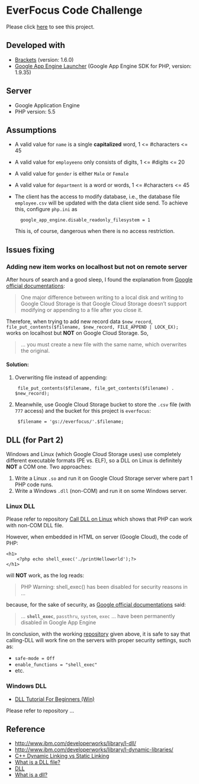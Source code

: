 # EverFocus Code Challenge

Please click [here](http://everfocuscodechallenge.appspot.com/) to see this project. 

## Developed with
- [Brackets](https://github.com/adobe/brackets/) (version: 1.6.0)
- [Google App Engine Launcher](https://cloud.google.com/appengine/downloads#Google_App_Engine_SDK_for_PHP) (Google App Engine SDK for PHP, version: 1.9.35)


## Server
- Google Application Engine
- PHP version: 5.5

## Assumptions
- A valid value for `name` is a single **capitalized** word, 1 <= #characters <= 45
- A valid value for `employeeno` only consists of digits, 1 <= #digits <= 20
- A valid value for `gender` is either `Male` or `Female`
- A valid value for `department` is a word or words, 1 <= #characters <= 45
- The client has the access to modify database, i.e., the database file `employee.csv` will be updated with the data client side send. To achieve this, configure `php.ini` as

		google_app_engine.disable_readonly_filesystem = 1 
		
	This is, of course, dangerous when there is no access restriction. 

## Issues fixing
### Adding new item works on localhost but not on remote server

After hours of search and a good sleep, I found the explanation from [Google official documentations](https://cloud.google.com/appengine/docs/php/googlestorage/):
>One major difference between writing to a local disk and writing to Google Cloud Storage is that Google Cloud Storage doesn’t support modifying or appending to a file after you close it.

Therefore, when trying to add new record data `$new_record`, `file_put_contents($filename, $new_record, FILE_APPEND | LOCK_EX);` works on localhost but **NOT** on Google Cloud Storage. So,

>... you must create a new file with the same name, which overwrites the original.

#### Solution:
1. Overwriting file instead of appending: 

		file_put_contents($filename, file_get_contents($filename) . $new_record);

2. Meanwhile, use Google Cloud Storage bucket to store the `.csv` file (with `777` access) and the bucket for this project is `everfocus`: 

		$filename = 'gs://everfocus/'.$filename;

## DLL (for Part 2)
Windows and Linux (which Google Cloud Storage uses) use completely different executable formats (PE vs. ELF), so a DLL on Linux is definitely **NOT** a COM one. Two approaches:

1. Write a Linux `.so` and run it on Google Cloud Storage server where part 1 PHP code runs.
2. Write a Windows `.dll` (non-COM) and run it on some Windows server.

### Linux DLL

Please refer to repository [Call DLL on Linux](https://github.com/AugustusZ/CallDllOnLinux) which shows that PHP can work with non-COM DLL file.

However, when embedded in HTML on server (Google Cloud), the code of PHP:

	<h1>
		<?php echo shell_exec('./printHelloworld');?>
	</h1>

will **NOT** work, as the log reads:

> PHP Warning:  shell_exec() has been disabled for security reasons in ...

because, for the sake of security, as [Google official documentations](https://cloud.google.com/appengine/docs/php/runtime#PHP_Disabled_functions) said:

> ... **`shell_exec`**, `passthru`, `system`, `exec` ... have been permanently disabled in Google App Engine

In conclusion, with the working [repository](https://github.com/AugustusZ/CallDllOnLinux) given above, it is safe to say that calling-DLL will work fine on the servers with proper security settings, such as:

- `safe-mode = Off`
- `enable_functions = "shell_exec"`
- etc.

### Windows DLL
- [DLL Tutorial For Beginners (Win)](http://www.codeguru.com/cpp/cpp/cpp_mfc/tutorials/article.php/c9855/DLL-Tutorial-For-Beginners.htm)

Please refer to repository ...[]()



## Reference 
- http://www.ibm.com/developerworks/library/l-dll/
- http://www.ibm.com/developerworks/library/l-dynamic-libraries/
- [C++ Dynamic Linking vs Static Linking](https://youtu.be/Jzh4ZULXsvo)
- [What is a DLL file?](https://youtu.be/Mam2YMosk6A)
- [DLL](http://www.webopedia.com/TERM/D/DLL.html)
- [What is a dll?](http://stackoverflow.com/questions/484452/what-is-a-dll)
